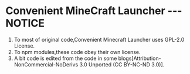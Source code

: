 # Convenient  MineCraft Launcher   --- NOTICE
1. To most of original code,Convenient Minecraft Launcher uses GPL-2.0 License.  
2. To npm modules,these code obey their own license.  
3. A bit code is edited from the code in some blogs[Attribution-NonCommercial-NoDerivs 3.0 Unported (CC BY-NC-ND 3.0)].  